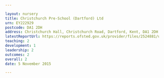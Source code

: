 ```yaml
---

layout: nursery
title: Christchurch Pre-School (Dartford) Ltd
urn: EY222929
postcode: DA1 2DH
address: Christchurch Hall, Christchurch Road, Dartford, Kent, DA1 2DH
latestReportUrl: https://reports.ofsted.gov.uk/provider/files/2524881/urn/EY222929.pdf
teaching: 2
development: 1
leadership: 2
outcomes: 2
overall: 2
date: 5 November 2015

---
```

